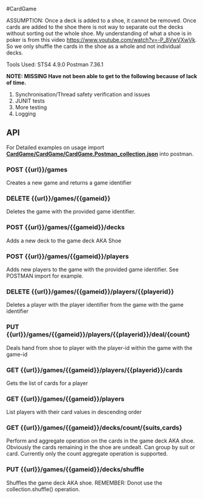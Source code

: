 #CardGame

ASSUMPTION: Once a deck is added to a shoe, it cannot be removed. Once cards are added to the shoe there is not way to separate out the decks without sorting out the whole shoe. My understanding of what a shoe is in poker is from this video https://www.youtube.com/watch?v=-P_8VwVXwVk. So we only shuffle the cards in the shoe as a whole and not individual decks.

Tools Used:
STS4 4.9.0
Postman 7.36.1

**NOTE: MISSING Have not been able to get to the following because of lack of time.**
 1. Synchronisation/Thread safety verification and issues
 2. JUNIT tests
 3. More testing
 4. Logging

## API
For Detailed examples on usage import [**CardGame/CardGame/CardGame.Postman_collection.json**](CardGame/CardGame.postman_collection.json) into postman.

### POST {{url}}/games
Creates a new game and returns a game identifier

### DELETE {{url}}/games/{{gameid}}
Deletes the game with the provided game identifier.

### POST {{url}}/games/{{gameid}}/decks
Adds a new deck to the game deck AKA Shoe

### POST {{url}}/games/{{gameid}}/players
Adds new players to the game with the provided game identifier. See POSTMAN import for example.

### DELETE {{url}}/games/{{gameid}}/players/{{playerid}}
Deletes a player with the player identifier from the game with the game identifier

### PUT {{url}}/games/{{gameid}}/players/{{playerid}}/deal/{count}
Deals hand from shoe to player with the player-id within the game with the game-id

### GET {{url}}/games/{{gameid}}/players/{{playerid}}/cards
Gets the list of cards for a player

### GET {{url}}/games/{{gameid}}/players
List players with their card values in descending order

### GET {{url}}/games/{{gameid}}/decks/count/{suits,cards}
Perform and aggregate operation on the cards in the game deck AKA shoe. Obviously the cards remaining in the shoe are undealt. Can group by suit or card. Currently only the count aggregate operation is supported.

### PUT {{url}}/games/{{gameid}}/decks/shuffle
Shuffles the game deck AKA shoe. REMEMBER: Donot use the collection.shuffle() operation.
